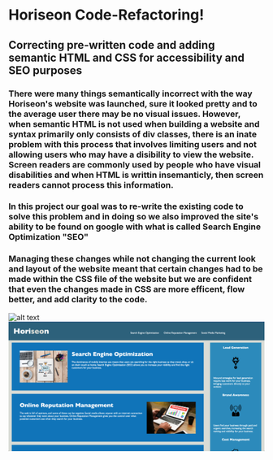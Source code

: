 # Horiseon Code-Refactoring!

## Correcting pre-written code and adding semantic HTML and CSS for accessibility and SEO purposes

### There were many things semantically incorrect with the way Horiseon's website was launched, sure it looked pretty and to the average user there may be no visual issues. However, when semantic HTML is **not** used when building a website and syntax primarily only consists of **div** classes, there is an inate problem with this process that involves **limiting users** and not allowing users who may have a disibility to view the website. Screen readers are commonly used by people who have visual disabilities and when HTML is writtin insemanticly, then screen readers cannot process this information.

### In this project our goal was to **re-write** the existing code to solve this problem and in doing so we also improved the site's ability to be found on google with what is called Search Engine Optimization **"SEO"**

### Managing these changes while not changing the current look and layout of the website meant that certain changes had to be made within the **CSS** file of the website but we are confident that even the changes made in CSS are more efficent, **flow better**, and add clarity to the code.

![alt text](/assets/images/homescreen.png)
![alt text](/assets/images/homescreen2.png)

